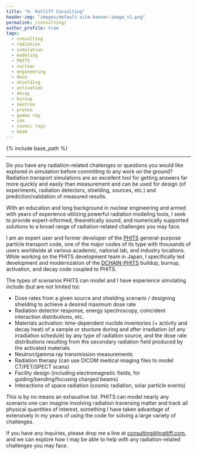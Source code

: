 ```yaml
---
title: "H. Ratliff Consulting"
header-img: "images/default-site-banner-image_v1.png"
permalink: /consulting/
author_profile: true
tags:
  - consulting
  - radiation
  - simulation
  - modeling
  - PHITS
  - nuclear
  - engineering
  - dose
  - shielding
  - activation
  - decay
  - burnup
  - neutron
  - proton
  - gamma ray
  - ion
  - cosmic rays
  - beam
---
```


{% include base_path %}


<!--

layout: archive

2024 &ensp;(<font color="#00aeba">HVL</font>)
-->

<!-- &ensp;(<font color="#1F2CCA">JAEA</font><font color="#C1751F">UTK</font>) -->
------


Do you have any radiation-related challenges or questions you would like explored in simulation before committing to any work on the ground?  Radiation transport simulations are an excellent tool for getting answers far more quickly and easily than measurement and can be used for design (of experiments, radiation detectors, shielding, sources, etc.) and prediction/validation of measured results.

With an education and long background in nuclear engineering and armed with years of experience utilizing powerful radiation modeling tools, I seek to provide expert-informed, theoretically sound, and numerically supported solutions to a broad range of radiation-related challenges you may face.

I am an expert user and former developer of the [PHITS](https://phits.jaea.go.jp/) general-purpose particle transport code, one of the major codes of its type with thousands of users worldwide at various academic, national lab, and industry locations.  While working on the PHITS development team in Japan, I specifically led development and modernization of the [DCHAIN-PHITS](https://hratliff.com/files/DCHAIN_improvements_paper_Accepted-Manuscript.pdf) buildup, burnup, activation, and decay code coupled to PHITS.  



The types of scenarios PHITS can model and I have experience simulating include (but are not limited to):
- Dose rates from a given source and shielding scenario / designing shielding to achieve a desired maximum dose rate
- Radiation detector response, energy spectroscopy, coincident interaction distributions, etc.
- Materials activation: time-dependent nuclide inventories (+ activity and decay heat) of a sample or stucture during and after irradiation (of any irradiation schedule) by any type of radiation source, and the dose rate distributions resulting from the secondary radiation field produced by the activated materials
- Neutron/gamma ray transmission measurements
- Radiation therapy (can use DICOM medical imaging files to model CT/PET/SPECT scans)
- Facility design (including electromagnetic fields, for guiding/bending/focusing charged beams)
- Interactions of space radiation (cosmic radiation, solar particle events)

This is by no means an exhaustive list.  PHITS can model nearly any scenario one can imagine involving radiation traversing matter and track all physical quantities of interest, something I have taken advantage of extensively in my years of using the code for solving a large variety of challenges.

If you have any inquiries, please drop me a line at [consulting@hratliff.com](mailto:consulting@hratliff.com), and we can explore how I may be able to help with any radiation-related challenges you may face.

<!--
Add small statement/disclaimer about being a sole proprietorship registered in Norway.
-->

<!--
Make section for already completed consulting work.
-->
